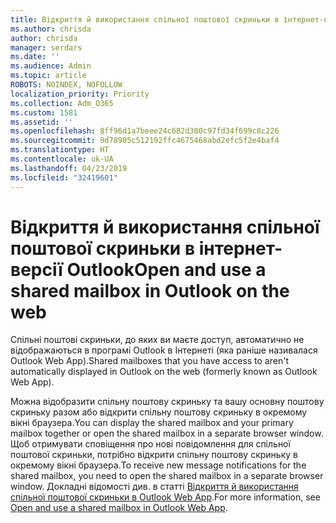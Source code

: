 ```yaml
---
title: Відкриття й використання спільної поштової скриньки в інтернет-версії Outlook (1581)
ms.author: chrisda
author: chrisda
manager: serdars
ms.date: ''
ms.audience: Admin
ms.topic: article
ROBOTS: NOINDEX, NOFOLLOW
localization_priority: Priority
ms.collection: Adm_O365
ms.custom: 1581
ms.assetid: ''
ms.openlocfilehash: 8ff96d1a7beee24c682d300c97fd34f699c8c226
ms.sourcegitcommit: 9d78905c512192ffc4675468abd2efc5f2e4baf4
ms.translationtype: HT
ms.contentlocale: uk-UA
ms.lasthandoff: 04/23/2019
ms.locfileid: "32419601"
---
```

# <a name="open-and-use-a-shared-mailbox-in-outlook-on-the-web"></a><span data-ttu-id="1b974-102">Відкриття й використання спільної поштової скриньки в інтернет-версії Outlook</span><span class="sxs-lookup"><span data-stu-id="1b974-102">Open and use a shared mailbox in Outlook on the web</span></span>

<span data-ttu-id="1b974-103">Спільні поштові скриньки, до яких ви маєте доступ, автоматично не відображаються в програмі Outlook в Інтернеті (яка раніше називалася Outlook Web App).</span><span class="sxs-lookup"><span data-stu-id="1b974-103">Shared mailboxes that you have access to aren't automatically displayed in Outlook on the web (formerly known as Outlook Web App).</span></span>

<span data-ttu-id="1b974-104">Можна відобразити спільну поштову скриньку та вашу основну поштову скриньку разом або відкрити спільну поштову скриньку в окремому вікні браузера.</span><span class="sxs-lookup"><span data-stu-id="1b974-104">You can display the shared mailbox and your primary mailbox together or open the shared mailbox in a separate browser window.</span></span> <span data-ttu-id="1b974-105">Щоб отримувати сповіщення про нові повідомлення для спільної поштової скриньки, потрібно відкрити спільну поштову скриньку в окремому вікні браузера.</span><span class="sxs-lookup"><span data-stu-id="1b974-105">To receive new message notifications for the shared mailbox, you need to open the shared mailbox in a separate browser window.</span></span> <span data-ttu-id="1b974-106">Докладні відомості див. в статті [Відкриття й використання спільної поштової скриньки в Outlook Web App](https://support.office.com/article/BC127866-42BE-4DE7-92AE-1EF2F787FD5C).</span><span class="sxs-lookup"><span data-stu-id="1b974-106">For more information, see [Open and use a shared mailbox in Outlook Web App](https://support.office.com/article/BC127866-42BE-4DE7-92AE-1EF2F787FD5C).</span></span>
